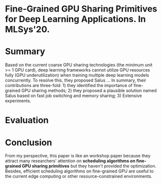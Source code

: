# Fine-Grained GPU Sharing Primitives for Deep Learning Applications. In MLSys'20.
# Summary
Based on the current coarse GPU sharing technologies (the minimum unit >= 1 GPU card), deep learning frameworks cannot utilize GPU resources fully (GPU underutilization) when training multiple deep learning models concurrently. To resolve this, they proposed Salus ... In summary, their contributions are three-fold: 1) they identified the importance of fine-grained GPU sharing methods; 2) they proposed a plausible solution named Salus based on fast job switching and memory sharing; 3) Extensive experiments.
# Evaluation
# Conclusion
From my perspective, this paper is like an workshop paper because they attract many researchers' attention on **scheduling algorithms on fine-grained GPU sharing primitives** but they haven't provided the optimization. Besides, efficient scheduling algorithms on fine-grained GPU are useful to the current edge computing or other resource-constrained environments.
